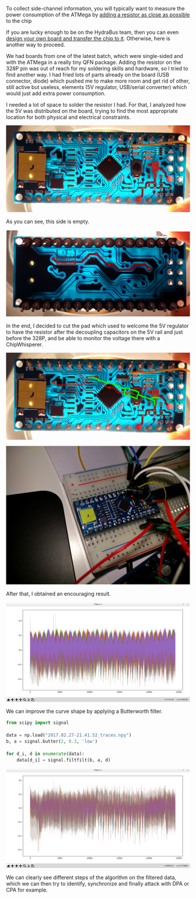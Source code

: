 To collect side-channel information, you will typically want to measure the power consumption of the ATMega by [adding a resistor as close as possible](https://wiki.newae.com/CW308T-GENERIC#Riscure_CTF_Board) to the chip

If you are lucky enough to be on the HydraBus team, then you can even [design your own board and transfer the chip to it](PieceofSCAke.md). Otherwise, here is another way to proceed.

We had boards from one of the latest batch, which were single-sided and with the ATMega in a really tiny QFN package. Adding the resistor on the 328P pin was out of reach for my soldering skills and hardware, so I tried to find another way. I had fried lots of parts already on the board (USB connector, diode) which pushed me to make more room and get rid of other, still active but useless, elements (5V regulator, USB/serial converter) which would just add extra power consumption.

I needed a lot of space to solder the resistor I had. For that, I analyzed how the 5V was distributed on the board, trying to find the most appropriate location for both physical and electrical constraints.

![5V_above](5V_above.png)

As you can see, this side is empty.

![5V_below](5V_below.png)

In the end, I decided to cut the pad which used to welcome the 5V regulator to have the resistor after the decoupling capacitors on the 5V rail and just before the 328P, and be able to monitor the voltage there with a ChipWhisperer.

![add_resistor](add_resistor.png)

![final_setup](IMG_20170227_205750.jpg)

After that, I obtained an encouraging result.

![unfiltered](unfiltered.png)

We can improve the curve shape by applying a Butterworth filter.

```python
from scipy import signal

data = np.load("2017.02.27-21.41.52_traces.npy")
b, a = signal.butter(2, 0.3, 'low')

for d_i, d in enumerate(data):
    data[d_i] = signal.filtfilt(b, a, d)
```

![filtered](filtered.png)

We can clearly see different steps of the algorithm on the filtered data, which we can then try to identify, synchronize and finally attack with DPA or CPA for example.